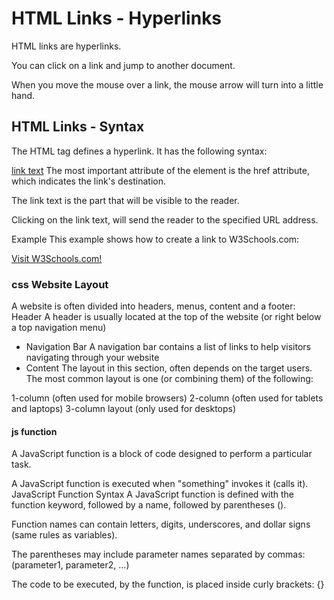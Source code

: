 # HTML Links - Hyperlinks
HTML links are hyperlinks.

You can click on a link and jump to another document.

When you move the mouse over a link, the mouse arrow will turn into a little hand.
## HTML Links - Syntax
The HTML <a> tag defines a hyperlink. It has the following syntax:

<a href="url">link text</a>
The most important attribute of the <a> element is the href attribute, which indicates the link's destination.

The link text is the part that will be visible to the reader.

Clicking on the link text, will send the reader to the specified URL address.

Example
This example shows how to create a link to W3Schools.com:

<a href="https://www.w3schools.com/">Visit W3Schools.com!</a>

### css Website Layout
A website is often divided into headers, menus, content and a footer:
Header
A header is usually located at the top of the website (or right below a top navigation menu)
* Navigation Bar
A navigation bar contains a list of links to help visitors navigating through your website
* Content
The layout in this section, often depends on the target users. The most common layout is one (or combining them) of the following:

1-column (often used for mobile browsers)
2-column (often used for tablets and laptops)
3-column layout (only used for desktops)

#### js function
A JavaScript function is a block of code designed to perform a particular task.

A JavaScript function is executed when "something" invokes it (calls it).
JavaScript Function Syntax
A JavaScript function is defined with the function keyword, followed by a name, followed by parentheses ().

Function names can contain letters, digits, underscores, and dollar signs (same rules as variables).

The parentheses may include parameter names separated by commas:
(parameter1, parameter2, ...)

The code to be executed, by the function, is placed inside curly brackets: {}
